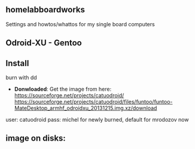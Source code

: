## homelabboardworks
Settings and howtos/whattos for my single board computers

## Odroid-XU - Gentoo

## Install
burn with dd

* **Donwloaded**: Get the image from here:
https://sourceforge.net/projects/catuodroid/
https://sourceforge.net/projects/catuodroid/files/funtoo/funtoo-MateDesktop_armhf_odroidxu_20131215.img.xz/download

user: catuodroid
pass: michel for newly burned, default for mrodozov now

## image on disks: